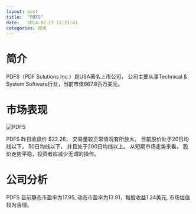 ```yaml
---
layout: post
title:  "PDFS"
date:   2014-02-17 12:21:41
categories: 观点
---
```


# 简介
PDFS（PDF Solutions Inc.）是USA著名上市公司，
公司主要从事Technical & System Software行业，当前市值667.8百万美元。

# 市场表现

![PDFS](http://finviz.com/chart.ashx?t=PDFS&ty=c&ta=1&p=d&s=l)

PDFS 昨日收盘价 $22.26，
交易量较正常情况有所放大。
目前股价处于20日均线以下，
50日均线以下，
并且处于200日均线以上。
从短期市场走势来看，
股价走势平稳，投资者应减少无谓的操作。

# 公司分析
PDFS 目前静态市盈率为17.95, 动态市盈率为13.91，每股收益1.24美元,
市场估值较为合理。
